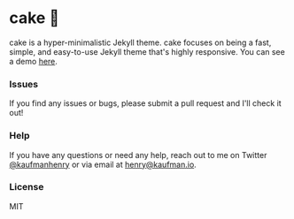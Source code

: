 # cake 🍰

cake is a hyper-minimalistic Jekyll theme.
cake focuses on being a fast, simple, and easy-to-use Jekyll theme that's highly responsive.
You can see a demo [here](http://henrykaufman.me/cake/).

### Issues
If you find any issues or bugs, please submit a pull request and I'll check it out!

### Help
If you have any questions or need any help, reach out to me on Twitter [@kaufmanhenry](https://twitter.com/kaufmanhenry) or via email at [henry@kaufman.io](mailto:henry@kaufman.io).

### License
MIT
